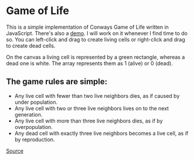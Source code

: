 Game of Life
======================
This is a simple implementation of Conways Game of Life written in JavaScript. There's also a [demo](https://realitytest.github.io/Game-of-life/). I will work on it whenever I find time to do so. You can left-click and drag to create living cells or right-click and drag to create dead cells.

On the canvas a living cell is represented by a green rectangle, whereas a dead one is white. The array represents them as 1 (alive) or 0 (dead).

The game rules are simple:
--------------
- Any live cell with fewer than two live neighbors dies, as if caused by under population.
- Any live cell with two or three live neighbors lives on to the next generation.
- Any live cell with more than three live neighbors dies, as if by overpopulation.
- Any dead cell with exactly three live neighbors becomes a live cell, as if by reproduction.

[Source](https://en.wikipedia.org/wiki/Conway%27s_Game_of_Life#Rules)
